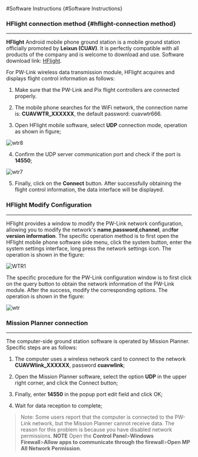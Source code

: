 #Software Instructions {#Software Instructions}

### HFlight connection method {#hflight-connection method}

---

**HFlight** Android mobile phone ground station is a mobile ground station officially promoted by **Leixun (CUAV)**. It is perfectly compatible with all products of the company and is welcome to download and use. Software download link: [HFlight](http://fw.cuav.net/apk/HFlight.apk).

For PW-Link wireless data transmission module, HFlight acquires and displays flight control information as follows:

1. Make sure that the PW-Link and Pix flight controllers are connected properly.

2. The mobile phone searches for the WiFi network, the connection name is: **CUAVWTR\_XXXXXX**, the default password: cuavwtr666.

3. Open HFlight mobile software, select **UDP** connection mode, operation as shown in figure;

![wtr8](../../assets/wtr8.jpg)

4. Confirm the UDP server communication port and check if the port is **14550**;

![wtr7](../../assets/wtr7.jpg)

5. Finally, click on the **Connect** button. After successfully obtaining the flight control information, the data interface will be displayed.

### HFIight Modify Configuration

---

HFlight provides a window to modify the PW-Link network configuration, allowing you to modify the network's **name**,**password**,**channel**, and**for version information**. The specific operation method is to first open the HFlight mobile phone software side menu, click the system button, enter the system settings interface, long press the network settings icon. The operation is shown in the figure:

![WTR1](../../assets/wtr1.jpg) 

The specific procedure for the PW-Link configuration window is to first click on the query button to obtain the network information of the PW-Link module. After the success, modify the corresponding options. The operation is shown in the figure:

![wtr](../../assets/wtr.jpg)

 ### Mission Planner connection

---

The computer-side ground station software is operated by Mission Planner. Specific steps are as follows:

1. The computer uses a wireless network card to connect to the network **CUAVWlink\_XXXXXX**, password **cuavwlink**;

2. Open the Mission Planner software, select the option **UDP** in the upper right corner, and click the Connect button;

3. Finally, enter **14550** in the popup port edit field and click OK;

4. Wait for data reception to complete;

> Note: Some users report that the computer is connected to the PW-Link network, but the Mission Planner cannot receive data. The reason for this problem is because you have disabled network permissions.
> **NOTE** Open the **Control Panel**&gt;**Windows Firewall**&gt;**Allow apps to communicate through the firewall**&gt;**Open MP All Network Permission**.